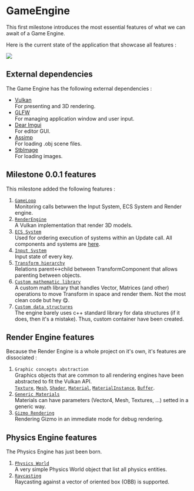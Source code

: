 # GameEngine

This first milestone introduces the most essential features of what we can await of a Game Engine.

Here is the current state of the application that showcase all features :

![](http://i.imgur.com/MYlUv6k.gif)

## External dependencies

The Game Engine has the following external dependencies :
* [Vulkan](https://www.khronos.org/vulkan/) <br/>
  For presenting and 3D rendering.
* [GLFW](https://github.com/glfw/glfw) <br/>
  For managing application window and user input.
* [Dear Imgui](https://github.com/ocornut/imgui) <br/>
  For editor GUI.
* [Assimp](https://github.com/assimp/assimp) <br/>
  For loading .obj scene files.
* [StbImage](https://github.com/nothings/stb) <br/>
  For loading images.

## Milestone 0.0.1 features

This milestone added the following features :
1. [`GameLoop`](https://github.com/ldalzotto/GameEngine/tree/master/GameEngine/GameLoop) <br/>
   Monitoring calls betwwen the Input System, ECS System and Render engine.
2. [`RenderEngine`]() <br/>
   A Vulkan implementation that render 3D models.
3. [`ECS System`](https://github.com/ldalzotto/GameEngine/tree/master/GameEngine/ECS) <br/>
   Used for ordering execution of systems within an Update call. All components and systems are [here](https://github.com/ldalzotto/GameEngine/tree/master/GameEngine/ECS_Impl).
4. [`Input System`](https://github.com/ldalzotto/GameEngine/tree/master/GameEngine/Input) <br/>
   Input state of every key.
5. [`Transform hierarchy`](https://github.com/ldalzotto/GameEngine/blob/master/GameEngine/ECS_Impl/Components/Transform/TransformComponent.h) <br/>
   Relations parent<->child between TransformComponent that allows parenting between objects.
6. [`Custom mathematic library`](https://github.com/ldalzotto/GameEngine/tree/master/GameEngine/Common/Math) <br/>
   A custom math library that handles Vector, Matrices (and other) operations to move Transform in space and render them. Not the most clean code but hey 😋.
7. [`Custom data structures`](https://github.com/ldalzotto/GameEngine/tree/master/GameEngine/Common/DataStructures) <br/>
   The engine barely uses c++ standard library for data structures (if it does, then it's a mistake). Thus, custom container have been created.
   
## Render Engine features 

Because the Render Engine is a whole project on it's own, it's features are dissociated :
1. `Graphic concepts abstraction` <br/>
   Graphics objects that are common to all rendering engines have been abstracted to fit the Vulkan API. <br/>
   [`Texture`](https://github.com/ldalzotto/GameEngine/blob/master/GameEngine/Render/Texture/Texture.h), 
   [`Mesh`](https://github.com/ldalzotto/GameEngine/blob/master/GameEngine/Render/Mesh/Mesh.h), 
   [`Shader`](https://github.com/ldalzotto/GameEngine/blob/master/GameEngine/Render/Shader/Shader.h),
   [`Material`](https://github.com/ldalzotto/GameEngine/blob/master/GameEngine/Render/Materials/Material.h),
   [`MaterialInstance`](https://github.com/ldalzotto/GameEngine/blob/master/GameEngine/Render/Materials/MaterialInstance.h), 
   [`Buffer`](https://github.com/ldalzotto/GameEngine/blob/master/GameEngine/Render/VulkanObjects/Memory/VulkanBuffer.h). 
2. [`Generic Materials`](https://github.com/ldalzotto/GameEngine/blob/master/GameEngine/Render/Materials/MaterialInstance.h) <br/>
   Materials can have parameters (Vector4, Mesh, Textures, ...) setted in a generic way.
3. [`Gizmo Rendering`](https://github.com/ldalzotto/GameEngine/blob/master/GameEngine/Render/Gizmo/Gizmo.h) <br/>
   Rendering Gizmo in an immediate mode for debug rendering.
   
## Physics Engine features

The Physics Engine has just been born.
1. [`Physics World`](https://github.com/ldalzotto/GameEngine/blob/master/GameEngine/Physics/World/World.h) <br/>
   A very simple Physics World object that list all physics entities.
1. [`Raycasting`](https://github.com/ldalzotto/GameEngine/blob/master/GameEngine/Physics/World/RayCast.h) <br/>
   Raycasting against a vector of oriented box (OBB) is supported.
